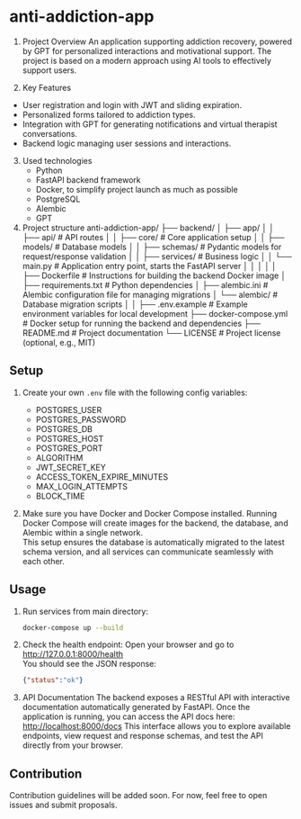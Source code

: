 # anti-addiction-app
1. Project Overview
An application supporting addiction recovery, powered by GPT for personalized interactions and motivational support.
The project is based on a modern approach using AI tools to effectively support users.

2. Key Features
- User registration and login with JWT and sliding expiration.
- Personalized forms tailored to addiction types.
- Integration with GPT for generating notifications and virtual therapist conversations.
- Backend logic managing user sessions and interactions.

3. Used technologies
   - Python
   - FastAPI backend framework
   - Docker, to simplify project launch as much as possible
   - PostgreSQL
   - Alembic
   - GPT
4. Project structure
    anti-addiction-app/
    ├── backend/
    │   ├── app/
    │   │   ├── api/                    # API routes
    │   │   ├── core/                   # Core application setup
    │   │   ├── models/                 # Database models
    │   │   ├── schemas/                # Pydantic models for request/response validation
    │   │   ├── services/               # Business logic 
    │   │   └── main.py                 # Application entry point, starts the FastAPI server
    │   │
    │   │
    │   ├── Dockerfile                  # Instructions for building the backend Docker image
    │   ├── requirements.txt            # Python dependencies
    │   ├── alembic.ini                 # Alembic configuration file for managing migrations
    │   └── alembic/                    # Database migration scripts
    │
    │
    ├── .env.example                    # Example environment variables for local development
    ├── docker-compose.yml              # Docker setup for running the backend and dependencies
    ├── README.md                       # Project documentation
    └── LICENSE                         # Project license (optional, e.g., MIT)
## Setup

1. Create your own `.env` file with the following config variables:
    - POSTGRES_USER
    - POSTGRES_PASSWORD
    - POSTGRES_DB
    - POSTGRES_HOST
    - POSTGRES_PORT
    - ALGORITHM
    - JWT_SECRET_KEY
    - ACCESS_TOKEN_EXPIRE_MINUTES
    - MAX_LOGIN_ATTEMPTS
    - BLOCK_TIME

2. Make sure you have Docker and Docker Compose installed.
   Running Docker Compose will create images for the backend, the database, and Alembic within a single network.  
   This setup ensures the database is automatically migrated to the latest schema version, and all services can communicate seamlessly with each other.
   
## Usage

1. Run services from main directory:
    ```bash
    docker-compose up --build
    ```

2. Check the health endpoint:
    Open your browser and go to http://127.0.0.1:8000/health  
    You should see the JSON response:  
    ```json
    {"status":"ok"}
    ```
3. API Documentation
   The backend exposes a RESTful API with interactive documentation automatically generated by FastAPI.
   Once the application is running, you can access the API docs here:  
   [http://localhost:8000/docs](http://localhost:8000/docs)
   This interface allows you to explore available endpoints, view request and response schemas, and test the API directly from your browser.
   
## Contribution

Contribution guidelines will be added soon.
For now, feel free to open issues and submit proposals.
